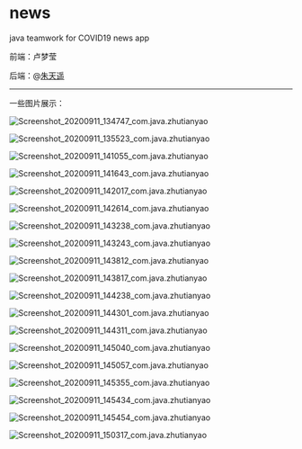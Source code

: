 # news
 java teamwork for COVID19 news app

前端：卢梦莹

后端：@[朱天遥](https://github.com/zhuty18)

---





一些图片展示：



![Screenshot_20200911_134747_com.java.zhutianyao](/pic/Screenshot_20200911_134747_com.java.zhutianyao.jpg)

![Screenshot_20200911_135523_com.java.zhutianyao](/pic/Screenshot_20200911_135523_com.java.zhutianyao.jpg)

![Screenshot_20200911_141055_com.java.zhutianyao](/pic/Screenshot_20200911_141055_com.java.zhutianyao.jpg)

![Screenshot_20200911_141643_com.java.zhutianyao](/pic/Screenshot_20200911_141643_com.java.zhutianyao.jpg)

![Screenshot_20200911_142017_com.java.zhutianyao](/pic/Screenshot_20200911_142017_com.java.zhutianyao.jpg)

![Screenshot_20200911_142614_com.java.zhutianyao](/pic/Screenshot_20200911_142614_com.java.zhutianyao.jpg)

![Screenshot_20200911_143238_com.java.zhutianyao](/pic/Screenshot_20200911_143238_com.java.zhutianyao.jpg)

![Screenshot_20200911_143243_com.java.zhutianyao](/pic/Screenshot_20200911_143243_com.java.zhutianyao.jpg)

![Screenshot_20200911_143812_com.java.zhutianyao](/pic/Screenshot_20200911_143812_com.java.zhutianyao.jpg)

![Screenshot_20200911_143817_com.java.zhutianyao](\pic\Screenshot_20200911_143817_com.java.zhutianyao.jpg)

![Screenshot_20200911_144238_com.java.zhutianyao](\pic\Screenshot_20200911_144238_com.java.zhutianyao.jpg)

![Screenshot_20200911_144301_com.java.zhutianyao](\pic\Screenshot_20200911_144301_com.java.zhutianyao.jpg)

![Screenshot_20200911_144311_com.java.zhutianyao](\pic\Screenshot_20200911_144311_com.java.zhutianyao.jpg)

![Screenshot_20200911_145040_com.java.zhutianyao](\pic\Screenshot_20200911_145040_com.java.zhutianyao.jpg)

![Screenshot_20200911_145057_com.java.zhutianyao](\pic\Screenshot_20200911_145057_com.java.zhutianyao.jpg)

![Screenshot_20200911_145355_com.java.zhutianyao](\pic\Screenshot_20200911_145355_com.java.zhutianyao.jpg)

![Screenshot_20200911_145434_com.java.zhutianyao](\pic\Screenshot_20200911_145434_com.java.zhutianyao.jpg)

![Screenshot_20200911_145454_com.java.zhutianyao](\pic\Screenshot_20200911_145454_com.java.zhutianyao.jpg)

![Screenshot_20200911_150317_com.java.zhutianyao](\pic\Screenshot_20200911_150317_com.java.zhutianyao.jpg)
